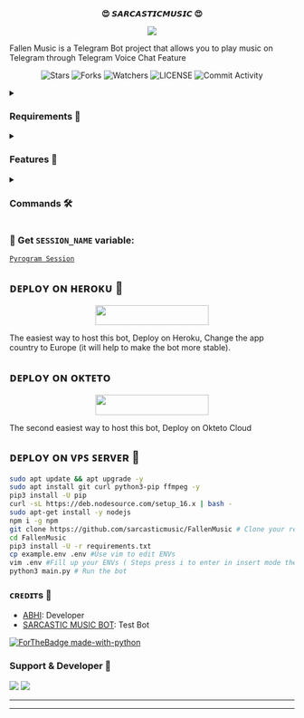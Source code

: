 <p align="center">
    <br><b>😍 𝙎𝘼𝙍𝘾𝘼𝙎𝙏𝙄𝘾𝙈𝙐𝙎𝙄𝘾 😍</b><br>
</p>
<p align="center"><a href="https://t.me/abhi_ss99"><img src="https://telegra.ph/file/2d673cc94e655fe9ce382.jpg"></a></p>

Fallen Music is a Telegram Bot project that allows you to play music on Telegram through Telegram Voice Chat Feature</b><br>

<p align="center">
    <img src="https://img.shields.io/github/stars/king98179253/FallenMusic?style=for-the-badge" alt="Stars">
    <img src="https://img.shields.io/github/forks/king98179253/FallenMusic?style=for-the-badge" alt="Forks">
    <img src="https://img.shields.io/github/watchers/king98179253/FallenMusic?style=for-the-badge" alt="Watchers">
    <img src="https://img.shields.io/github/license/king98179253/FallenMusic?style=for-the-badge" alt="LICENSE">
    <img src="https://img.shields.io/github/commit-activity/w/king98179253/FallenMusic?style=for-the-badge" alt="Commit Activity">
    

<details>
<summary><h3> Requirements 📝</h3></summary>

- FFmpeg
- NodeJS [nodesource.com](https://nodesource.com/)
- Python 3.7 or higher
- [PyTgCalls](https://github.com/pytgcalls/pytgcalls)
</details>

<details>
<summary><h3> Features 🔮</h3></summary>

- Yt-dL Fix
- Updated Plug-in
- Super Fast Bot
- No Lag Hang
- Fast Download Song From Server
- Program Updated
- Smooth Player
</details>

<details>
<summary><h3> Commands 🛠</h3></summary> 

- `/play <song name>` - play song you requested
- `/song <song name>` - download songs you want quickly
- `/ping` - Bot Online or Offine

#### Admins Only 👷‍♂️
- `/pause` - pause song play
- `/resume` - resume song play
- `/skip` - play next song
- `/end` - stop music play
</details>

### 🧪 Get `SESSION_NAME` variable:

[``Pyrogram Session``](https://telegram.me/StringFatherBot)

## ᴅᴇᴩʟᴏʏ ᴏɴ ʜᴇʀᴏᴋᴜ 🚀

<p align="center"><a href="https://heroku.com/deploy?template=https://github.com/Bhataktiatma9/FallenMusic"> <img src="https://img.shields.io/badge/Deploy%20To%20Heroku-black?style=for-the-badge&logo=heroku" width="200" height="35.45"/></a></p>
The easiest way to host this bot, Deploy on Heroku, Change the app country to Europe (it will help to make the bot more stable).

## ᴅᴇᴩʟᴏʏ ᴏɴ ᴏᴋᴛᴇᴛᴏ

<p align="center"><a href="https://cloud.okteto.com/deploy?repository=https://github.com/sarcasticmusic/FallenMusic"><img src="https://img.shields.io/badge/Deploy%20To%20Okteto-informational?style=for-the-badge&logo=Okteto" width="200" height="35.45"/></a></p>
The second easiest way to host this bot, Deploy on Okteto Cloud

## ᴅᴇᴘʟᴏʏ ᴏɴ ᴠᴘꜱ ꜱᴇʀᴠᴇʀ 📡

```sh
sudo apt update && apt upgrade -y
sudo apt install git curl python3-pip ffmpeg -y
pip3 install -U pip
curl -sL https://deb.nodesource.com/setup_16.x | bash -
sudo apt-get install -y nodejs
npm i -g npm
git clone https://github.com/sarcasticmusic/FallenMusic # Clone your repo.
cd FallenMusic
pip3 install -U -r requirements.txt
cp example.env .env #Use vim to edit ENVs
vim .env #Fill up your ENVs ( Steps press i to enter in insert mode then edit the file. Press Esc to exit the editing mode then type :wq! and press Enter key to save the file.)
python3 main.py # Run the bot
```

### ᴄʀᴇᴅɪᴛs 💖
- [ABHI](https://github.com/sarcasticmusic): Developer
- [SARCASTIC MUSIC BOT](https://telegram.me/sarcasticmusic): Test Bot

[![ForTheBadge made-with-python](http://ForTheBadge.com/images/badges/made-with-python.svg)](https://www.python.org/)

### Support & Developer 🎑
<a href="https://telegram.me/mr_perfect_abhi"><img src="https://img.shields.io/badge/-Support%20Group-blue.svg?style=for-the-badge&logo=Telegram"></a>
<a href="https://telegram.me/sarcasticmusic"><img src="https://img.shields.io/badge/%20Developer-blue.svg?style=for-the-badge&logo=Telegram"></a>

------------------------------------------------
-------------------------------------------------
